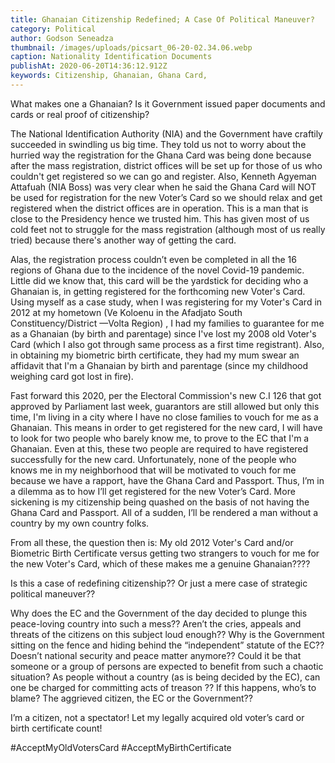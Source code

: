 ```yaml
---
title: Ghanaian Citizenship Redefined; A Case Of Political Maneuver?
category: Political
author: Godson Seneadza
thumbnail: /images/uploads/picsart_06-20-02.34.06.webp
caption: Nationality Identification Documents
publishAt: 2020-06-20T14:36:12.912Z
keywords: Citizenship, Ghanaian, Ghana Card,
---
```


What makes one a Ghanaian? Is it Government issued paper documents and
cards or real proof of citizenship?

The National Identification Authority (NIA) and the Government have craftily succeeded in swindling us big time. They told us not to worry about the hurried way the registration for the Ghana Card was being done because after the mass registration, district offices will be set up for those of us who couldn't get registered so we can go and register. Also, Kenneth Agyeman Attafuah (NIA Boss) was very clear when he said the Ghana Card will NOT be used for registration for the new Voter’s Card so we should relax and get registered when the district offices are in operation. This is a man that is close to the Presidency hence we trusted him. This has given most of us cold feet not to struggle for the mass registration (although most of us really tried) because there's another way of getting the card.

Alas, the registration process couldn’t even be completed in all the 16 regions of Ghana due to the incidence of the novel Covid-19 pandemic. Little did we know that, this card will be the yardstick for deciding who a Ghanaian is, in getting registered for the forthcoming new Voter's Card. Using myself as a case study, when I was registering for my Voter's Card in 2012 at my hometown (Ve Koloenu in the Afadjato South Constituency/District —Volta Region) , I had my families to guarantee for me as a Ghanaian (by birth and parentage) since I've lost my 2008 old Voter's Card (which I also got through same process as a first time registrant). Also, in obtaining my biometric birth certificate, they had my mum swear an affidavit that I'm a Ghanaian by birth and parentage (since my childhood weighing card got lost in fire).

Fast forward this 2020, per the Electoral Commission's new C.I 126 that got approved by Parliament last week, guarantors are still allowed but only this time, I'm living in a city where I have no close families to vouch for me as a Ghanaian. This means in order to get registered for the new card, I will have to look for two people who barely know me, to prove to the EC that I'm a Ghanaian. Even at this, these two people are required to have registered successfully for the new card. Unfortunately, none of the people who knows me in my neighborhood that will be motivated to vouch for me because we have a rapport, have the Ghana Card and Passport. Thus, I’m in a dilemma as to how I’ll get registered for the new Voter’s Card. More sickening is my citizenship being quashed on the basis of not having the Ghana Card and Passport. All of a sudden, I’ll be rendered a man without a country by my own country folks.

From all these, the question then is:
My old 2012 Voter's Card and/or Biometric Birth Certificate versus getting two strangers to vouch for me for the new Voter's Card, which of these makes me a genuine Ghanaian????

Is this a case of redefining citizenship?? Or just a mere case of strategic political maneuver??

Why does the EC and the Government of the day decided to plunge this peace-loving country into such a mess?? Aren’t the cries, appeals and threats of the citizens on this subject loud enough?? Why is the Government sitting on the fence and hiding behind the “independent” statute of the EC?? Doesn’t national security and peace matter anymore?? Could it be that someone or a group of persons are expected to benefit from such a chaotic situation? As people without a country (as is being decided by the EC), can one be charged for committing acts of treason ?? If this happens, who’s to blame? The aggrieved citizen, the EC or the Government??

I’m a citizen, not a spectator! Let my legally acquired old voter’s card or birth certificate count!

\#AcceptMyOldVotersCard #AcceptMyBirthCertificate
